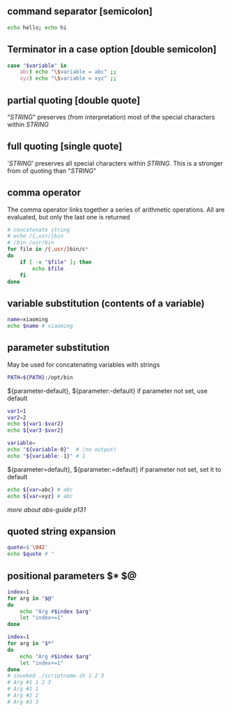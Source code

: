 ## command separator [semicolon] 
```sh
echo hello; echo hi
```

## Terminator in a case option [double semicolon]
```sh
case "$variable" in
    abc) echo "\$variable = abc" ;;
    xyz) echo "\$variable = xyz" ;;
```

## partial quoting [double quote]
"*STRING*" preserves (from interpretation) most of the special characters within *STRING*

## full quoting [single quote]
'*STRING*' preserves all special characters within *STRING*. This is a stronger from of quoting than "*STRING*"

## comma operator
The comma operator links together a series of arithmetic operations. All are evaluated, but only the last one is returned
```sh
# concatenate string
# echo /{,usr/}bin
# /bin /usr/bin
for file in /{,usr/}bin/c*
do
    if [ -x "$file" ]; then
        echo $file
    fi
done
```

## variable substitution (contents of a variable)
```sh
name=xiaoming
echo $name # xiaoming
```

## parameter substitution
May be used for concatenating variables with strings
```sh
PATH=${PATH}:/opt/bin
```

${parameter-default}, ${parameter:-default}
if parameter not set, use default
```sh
var1=1
var2=2
echo ${var1-$var2}
echo ${var3-$var2}

variable=
echo "${variable-0}"  # (no output)
echo "${variable:-1}" # 1
```

${parameter=default}, ${parameter:=default}
if parameter not set, set it to default
```sh
echo ${var=abc} # abc
echo ${var=xyz} # abc
```

*more about abs-guide p131*

## quoted string expansion
```sh
quote=$'\042'
echo $quote # "
```

## positional parameters $* $@
```sh
index=1
for arg in "$@"
do
    echo "Arg #$index $arg" 
    let "index+=1"
done

index=1
for arg in "$*"
do
    echo "Arg #$index $arg"
    let "index+=1"
done
# invoked ./scriptname.sh 1 2 3 
# Arg #1 1 2 3  
# Arg #1 1
# Arg #2 2
# Arg #3 3
```
